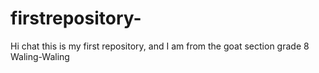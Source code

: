# firstrepository-
Hi chat this is my first repository, and I am from the goat section grade 8 Waling-Waling
